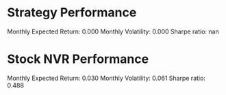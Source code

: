 # Strategy Performance
Monthly Expected Return: 0.000
Monthly Volatility: 0.000
Sharpe ratio: nan
# Stock NVR Performance
Monthly Expected Return: 0.030
Monthly Volatility: 0.061
Sharpe ratio: 0.488

